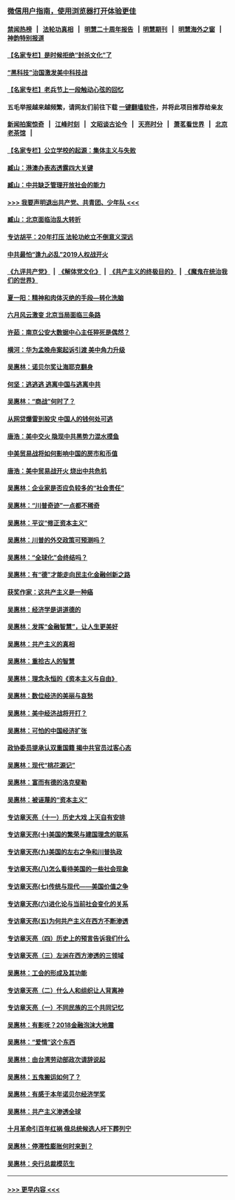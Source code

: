 ### [微信用户指南，使用浏览器打开体验更佳](https://github.com/gfw-breaker/banned-news1/blob/master/indexes/wechat-guide.md?t=0)
#### [禁闻热榜](热点新闻.md?t=0)  &nbsp;&nbsp;|&nbsp;&nbsp; [法轮功真相](https://github.com/gfw-breaker/truth/blob/master/README.md?t=0) &nbsp;&nbsp;|&nbsp;&nbsp; [明慧二十周年报告](https://github.com/gfw-breaker/mh-reports/blob/master/README.md?t=0) &nbsp;&nbsp;|&nbsp;&nbsp;[明慧期刊](https://github.com/gfw-breaker/mh-qikan) &nbsp;&nbsp;|&nbsp;&nbsp; [明慧海外之窗](https://github.com/gfw-breaker/mh-news/blob/master/README.md?t=0) &nbsp;&nbsp;|&nbsp;&nbsp; [神韵特别报道](https://github.com/gfw-breaker/mh-news/blob/master/shenyun.md?t=0)
#### [【名家专栏】是时候拒绝“封杀文化”了](../pages/nsc423/n11814093.md?t=02150622) 
#### [“黑科技”治国激发美中科技战](../pages/nsc423/n11638056.md?t=02150622) 
#### [【名家专栏】老兵节上一段触动心弦的回忆](../pages/nsc423/n11646016.md?t=02150622) 
#### 五毛举报越来越频繁，请网友们前往下载 [一键翻墙软件](https://github.com/gfw-breaker/ssr-accounts)，并将此项目推荐给亲友
#### [新闻拍案惊奇](https://github.com/gfw-breaker/banned-news1/blob/master/pages/link4.md) &nbsp;&nbsp;|&nbsp;&nbsp; [江峰时刻](https://github.com/gfw-breaker/banned-news1/blob/master/pages/link4.md) &nbsp;&nbsp;|&nbsp;&nbsp; [文昭谈古论今](https://github.com/gfw-breaker/banned-news1/blob/master/pages/link4.md) &nbsp;&nbsp;|&nbsp;&nbsp; [天亮时分](https://github.com/gfw-breaker/banned-news1/blob/master/pages/link4.md) &nbsp;&nbsp;|&nbsp;&nbsp; [萧茗看世界](https://github.com/gfw-breaker/banned-news1/blob/master/pages/link4.md) &nbsp;&nbsp;|&nbsp;&nbsp; [北京老茶馆](https://github.com/gfw-breaker/banned-news1/blob/master/pages/link4.md) &nbsp;&nbsp;|&nbsp;&nbsp; 
#### [【名家专栏】公立学校的起源：集体主义与失败](../pages/nsc423/n11601833.md?t=02150622) 
#### [臧山：港澳办表态透露四大关键](../pages/nsc423/n11421628.md?t=02150622) 
#### [臧山：中共缺乏管理开放社会的能力](../pages/nsc423/n11407457.md?t=02150622) 
#### [>>> 我要声明退出共产党、共青团、少年队 <<<](https://github.com/begood0513/goodnews/blob/master/quit/letter.md) 
#### [臧山：北京面临治乱大转折](../pages/nsc423/n11406895.md?t=02150622) 
#### [专访胡平：20年打压 法轮功屹立不倒意义深远](../pages/nsc423/n11398800.md?t=02150622) 
#### [中共最怕“逢九必乱”2019人权战开火](../pages/nsc423/n11385248.md?t=02150622) 
#### [《九评共产党》](https://github.com/begood0513/9ping.md/blob/master/README.md) &nbsp;|&nbsp; [《解体党文化》](../../../../jtdwh.md/blob/master/README.md)  &nbsp;|&nbsp; [《共产主义的终极目的》](../../../../gczydzjmd.md/blob/master/README.md) &nbsp;|&nbsp; [《魔鬼在统治我们的世界》](../../../../mgztzwmdsj.md/blob/master/README.md) 
#### [夏一阳：精神和肉体灭绝的手段—转化洗脑](../pages/nsc423/n11368250.md?t=02150622) 
#### [六月风云激变 北京当局面临三条路](../pages/nsc423/n11313668.md?t=02150622) 
#### [许茹：南京公安大数据中心主任猝死是偶然？](../pages/nsc423/n11064744.md?t=02150622) 
#### [横河：华为孟晚舟案起诉引渡 美中角力升级](../pages/nsc423/n11027230.md?t=02150622) 
#### [吴惠林：诺贝尔奖让海耶克翻身](../pages/nsc423/n10890049.md?t=02150622) 
#### [何坚：逃逃逃 逃离中国与逃离中共](../pages/nsc423/n10592891.md?t=02150622) 
#### [吴惠林：“商战”何时了？](../pages/nsc423/n10573558.md?t=02150622) 
#### [从网贷爆雷到股灾 中国人的钱何处可逃](../pages/nsc423/n10572800.md?t=02150622) 
#### [唐浩：美中交火 隐现中共黑势力混水摸鱼](../pages/nsc423/n10544040.md?t=02150622) 
#### [中美贸易战将如何影响中国的房市和币值](../pages/nsc423/n10543697.md?t=02150622) 
#### [唐浩：美中贸易战开火 烧出中共危机](../pages/nsc423/n10540126.md?t=02150622) 
#### [吴惠林：企业家是否应负较多的“社会责任”](../pages/nsc423/n10535022.md?t=02150622) 
#### [吴惠林：“川普奇迹”一点都不稀奇](../pages/nsc423/n10512808.md?t=02150622) 
#### [吴惠林：平议“修正资本主义”](../pages/nsc423/n10495724.md?t=02150622) 
#### [吴惠林：川普的外交政策可预测吗？](../pages/nsc423/n10462387.md?t=02150622) 
#### [吴惠林：“全球化”会终结吗？](../pages/nsc423/n10452838.md?t=02150622) 
#### [吴惠林：有“德”才能走向民主化金融创新之路](../pages/nsc423/n10432292.md?t=02150622) 
#### [获奖作家：这共产主义是一种癌](../pages/nsc423/n10431541.md?t=02150622) 
#### [吴惠林：经济学是讲道德的](../pages/nsc423/n10398014.md?t=02150622) 
#### [吴惠林：发挥“金融智慧”，让人生更美好](../pages/nsc423/n10375019.md?t=02150622) 
#### [吴惠林：共产主义的真相](../pages/nsc423/n10351394.md?t=02150622) 
#### [吴惠林：重拾古人的智慧](../pages/nsc423/n10337691.md?t=02150622) 
#### [吴惠林：理念永恒的《资本主义与自由》](../pages/nsc423/n10316274.md?t=02150622) 
#### [吴惠林：数位经济的美丽与哀愁](../pages/nsc423/n10292946.md?t=02150622) 
#### [吴惠林：美中经济战将开打？](../pages/nsc423/n10258825.md?t=02150622) 
#### [吴惠林：可怕的中国经济扩张](../pages/nsc423/n10219147.md?t=02150622) 
#### [政协委员提承认双重国籍 揭中共官员过客心态](../pages/nsc423/n10208809.md?t=02150622) 
#### [吴惠林：现代“桃花源记”](../pages/nsc423/n10185234.md?t=02150622) 
#### [吴惠林：富而有德的洛克斐勒](../pages/nsc423/n10142264.md?t=02150622) 
#### [吴惠林：被诬蔑的“资本主义”](../pages/nsc423/n10124816.md?t=02150622) 
#### [专访章天亮（十一）历史大戏 上天自有安排](../pages/nsc423/n10094905.md?t=02150622) 
#### [专访章天亮(十)美国的繁荣与建国理念的联系](../pages/nsc423/n10094899.md?t=02150622) 
#### [专访章天亮(九)美国的左右之争和川普执政](../pages/nsc423/n10094889.md?t=02150622) 
#### [专访章天亮(八)怎么看待美国的一些社会现象](../pages/nsc423/n10094857.md?t=02150622) 
#### [专访章天亮(七)传统与现代——美国价值之争](../pages/nsc423/n10093140.md?t=02150622) 
#### [专访章天亮(六)进化论与当前社会变化的关系](../pages/nsc423/n10092036.md?t=02150622) 
#### [专访章天亮(五)为何共产主义在西方不断渗透](../pages/nsc423/n10083620.md?t=02150622) 
#### [专访章天亮（四）历史上的预言告诉我们什么](../pages/nsc423/n10083606.md?t=02150622) 
#### [专访章天亮（三）左派在西方渗透的三领域](../pages/nsc423/n10081115.md?t=02150622) 
#### [吴惠林：工会的形成及其功能](../pages/nsc423/n10080633.md?t=02150622) 
#### [专访章天亮（二）什么人和组织让人背离神](../pages/nsc423/n10076637.md?t=02150622) 
#### [专访章天亮（一）不同民族的三个共同记忆](../pages/nsc423/n10074188.md?t=02150622) 
#### [吴惠林：有影呒？2018金融泡沫大地震](../pages/nsc423/n10040534.md?t=02150622) 
#### [吴惠林：“爱情”这个东西](../pages/nsc423/n10019423.md?t=02150622) 
#### [吴惠林：由台湾劳动部政次请辞说起](../pages/nsc423/n9979679.md?t=02150622) 
#### [吴惠林：五鬼搬运如何了？](../pages/nsc423/n9925338.md?t=02150622) 
#### [吴惠林：有感于本年诺贝尔经济学奖](../pages/nsc423/n9871883.md?t=02150622) 
#### [吴惠林：共产主义渗透全球](../pages/nsc423/n9812748.md?t=02150622) 
#### [十月革命引百年红祸 俄总统候选人吁下葬列宁](../pages/nsc423/n9810182.md?t=02150622) 
#### [吴惠林：停滞性膨胀何时来到？](../pages/nsc423/n9764136.md?t=02150622) 
#### [吴惠林：央行总裁模范生](../pages/nsc423/n9728134.md?t=02150622) 

----
#### [ >>> 更早内容 <<< ](../indexes/nsc423-earlier.md)
